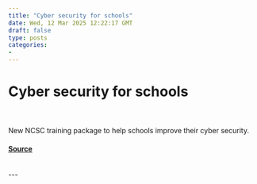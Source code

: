 ```yaml
---
title: "Cyber security for schools"
date: Wed, 12 Mar 2025 12:22:17 GMT
draft: false
type: posts
categories: 
- 
---
```

# Cyber security for schools

<br/>

<br/>
New NCSC training package to help schools improve their cyber security.

#### [Source](https://www.ncsc.gov.uk/blog-post/cyber-security-for-schools)

<br/>
---
